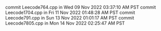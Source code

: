 commit Leecode764.cpp in Wed 09 Nov 2022 03:37:10 AM PST
commit Leecode1704.cpp in Fri 11 Nov 2022 01:48:28 AM PST
commit Leecode791.cpp in Sun 13 Nov 2022 01:01:17 AM PST
commit Leecode7805.cpp in Mon 14 Nov 2022 02:25:47 AM PST
